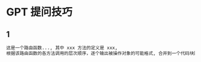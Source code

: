 # GPT 提问技巧

## 1

```bash
这是一个路由函数..., 其中 xxx 方法的定义是 xxx, 
根据该路由函数的各方法调用的层次顺序，逐个输出被操作对象的可能格式, 合并到一个代码块回答我
```
